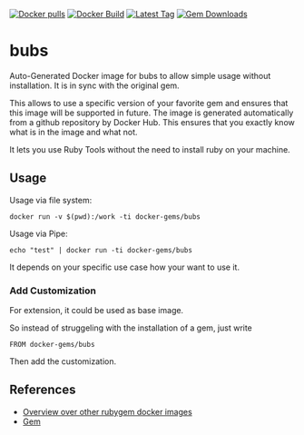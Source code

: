 [![Docker pulls](https://img.shields.io/docker/pulls/rubygem/bubs.svg)](https://hub.docker.com/r/rubygem/bubs/)
[![Docker Build](https://img.shields.io/docker/automated/rubygem/bubs.svg)](https://hub.docker.com/r/rubygem/bubs/)
[![Latest Tag](https://img.shields.io/github/tag/docker-rubygem/bubs.svg)](https://hub.docker.com/r/rubygem/bubs/)
[![Gem Downloads](https://img.shields.io/gem/dt/bubs.svg)](https://rubygems.org/gems/bubs/)
# bubs

Auto-Generated Docker image for bubs to allow simple usage without installation.
It is in sync with the original gem.

This allows to use a specific version of your favorite gem and ensures that this image will be supported in future.
The image is generated automatically from a github repository by Docker Hub.
This ensures that you exactly know what is in the image and what not.

It lets you use Ruby Tools without the need to install ruby on your machine.

## Usage

Usage via file system:

`docker run -v $(pwd):/work -ti docker-gems/bubs`

Usage via Pipe:

`echo "test" | docker run -ti docker-gems/bubs`

It depends on your specific use case how your want to use it.

### Add Customization

For extension, it could be used as base image.

So instead of struggeling with the installation of a gem, just write

`FROM docker-gems/bubs`

Then add the customization.

## References

 - [Overview over other rubygem docker images](https://github.com/thinkbot/docker-rubygem)
 - [Gem](https://rubygems.org/gems/bubs/)
